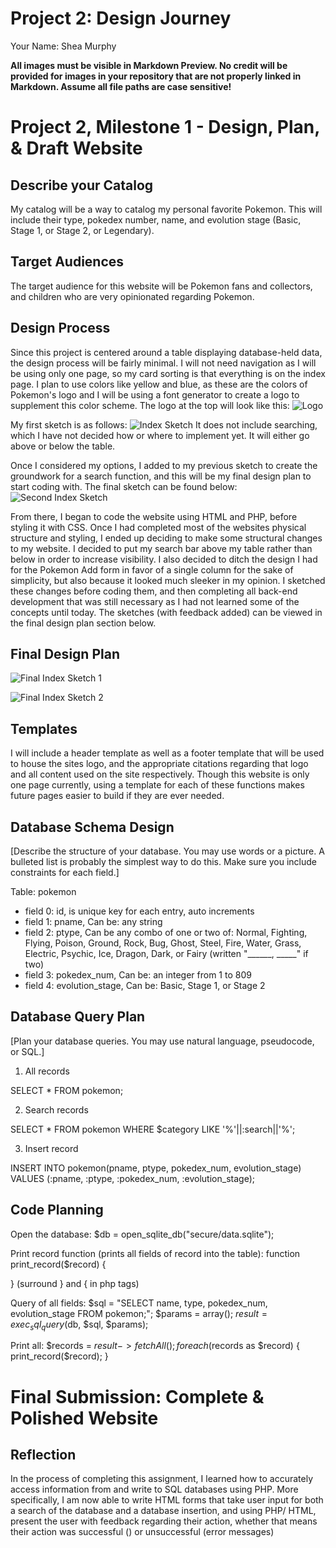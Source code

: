 # Project 2: Design Journey

Your Name: Shea Murphy

**All images must be visible in Markdown Preview. No credit will be provided for images in your repository that are not properly linked in Markdown. Assume all file paths are case sensitive!**

# Project 2, Milestone 1 - Design, Plan, & Draft Website

## Describe your Catalog

My catalog will be a way to catalog my personal favorite Pokemon. This will include their type, pokedex number, name, and evolution stage (Basic, Stage 1, or Stage 2, or Legendary).


## Target Audiences

The target audience for this website will be Pokemon fans and collectors, and children who are very opinionated regarding Pokemon.


## Design Process

Since this project is centered around a table displaying database-held data, the design process will be fairly minimal. I will not need navigation as I will be using only one page, so my card sorting is that everything is on the index page. I plan to use colors like yellow and blue, as these are the colors of Pokemon's logo and I will be using a font generator to create a logo to supplement this color scheme. The logo at the top will look like this:
![Logo](/images/mfplogo.png)

My first sketch is as follows:
![Index Sketch](indexsketch.jpg)
It does not include searching, which I have not decided how or where to implement yet. It will either go above or below the table.

Once I considered my options, I added to my previous sketch to create the groundwork for a search function, and this will be my final design plan to start coding with. The final sketch can be found below:
![Second Index Sketch](indexsketchsecond.jpg)

From there, I began to code the website using HTML and PHP, before styling it with CSS. Once I had completed most of the websites physical structure and styling, I ended up deciding to make some structural changes to my website. I decided to put my search bar above my table rather than below in order to increase visibility. I also decided to ditch the design I had for the Pokemon Add form in favor of a single column for the sake of simplicity, but also because it looked much sleeker in my opinion. I sketched these changes before coding them, and then completing all back-end development that was still necessary as I had not learned some of the concepts until today. The sketches (with feedback added) can be viewed in the final design plan section below.

## Final Design Plan

![Final Index Sketch 1](indexsketchfinal1.jpg)

![Final Index Sketch 2](indexsketchfinal2.jpg)

## Templates

I will include a header template as well as a footer template that will be used to house the sites logo, and the appropriate citations regarding that logo and all content used on the site respectively. Though this website is only one page currently, using a template for each of these functions makes future pages easier to build if they are ever needed.


## Database Schema Design

[Describe the structure of your database. You may use words or a picture. A bulleted list is probably the simplest way to do this. Make sure you include constraints for each field.]

Table: pokemon
* field 0: id, is unique key for each entry, auto increments
* field 1: pname, Can be: any string
* field 2: ptype, Can be any combo of one or two of: Normal, Fighting, Flying, Poison, Ground, Rock, Bug, Ghost, Steel, Fire, Water, Grass, Electric, Psychic, Ice, Dragon, Dark, or Fairy (written "______, _____" if two)
* field 3: pokedex_num, Can be: an integer from 1 to 809
* field 4: evolution_stage, Can be: Basic, Stage 1, or Stage 2

## Database Query Plan

[Plan your database queries. You may use natural language, pseudocode, or SQL.]

1. All records

SELECT * FROM pokemon;

2. Search records

SELECT * FROM pokemon WHERE $category LIKE '%'||:search||'%';

3. Insert record

INSERT INTO pokemon(pname, ptype, pokedex_num, evolution_stage) VALUES (:pname, :ptype, :pokedex_num, :evolution_stage);

## Code Planning

Open the database:
$db = open_sqlite_db("secure/data.sqlite");

Print record function (prints all fields of record into the table):
function print_record($record) {
  <tr>
    <td><?php echo htmlspecialchars($record["pname"]);?></td>
    <td><?php echo htmlspecialchars($record["ptype"]);?></td>
    <td><?php echo htmlspecialchars($record["pokedex_num"]);?></td>
    <td><?php echo htmlspecialchars($record["evolution_stage"]);?></td>
  </tr>
}
(surround } and { in php tags)

Query of all fields:
$sql = "SELECT name, type, pokedex_num, evolution_stage FROM pokemon;";
$params = array();
$result = exec_sql_query($db, $sql, $params);

Print all:
$records = $result->fetchAll();
foreach ($records as $record) {
    print_record($record);
}


# Final Submission: Complete & Polished Website

## Reflection

In the process of completing this assignment, I learned how to accurately access information from and write to SQL databases using PHP. More specifically, I am now able to write HTML forms that take user input for both a search of the database and a database insertion, and using PHP/ HTML, present the user with feedback regarding their action, whether that means their action was successful () or unsuccessful (error messages)
